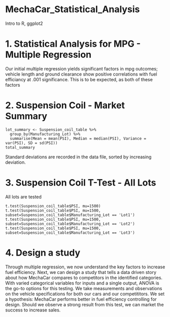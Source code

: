 # MechaCar_Statistical_Analysis
Intro to R, ggplot2


# 1. Statistical Analysis for MPG - Multiple Regression
Our initial multiple regression yields significant factors in mpg outcomes; vehicle length and ground clearance show positive correlations with fuel efficiancy at .001 significance. This is to be expected, as both of these factors 

# 2. Suspension Coil - Market Summary
```
lot_summary <- Suspension_coil_table %>%
  group_by(Manufacturing_Lot) %>%
  summarise(Mean = mean(PSI), Median = median(PSI), Variance = var(PSI), SD = sd(PSI))
total_summary
```

Standard deviations are recorded in the data file, sorted by increasing deviation.

# 3. Suspension Coil T-Test - All Lots
All lots are tested 
```
t.test(Suspension_coil_table$PSI, mu=1500)
t.test(Suspension_coil_table$PSI, mu=1500, subset=Suspension_coil_table$Manufacturing_Lot == 'Lot1')
t.test(Suspension_coil_table$PSI, mu=1500, subset=Suspension_coil_table$Manufacturing_Lot == 'Lot2')
t.test(Suspension_coil_table$PSI, mu=1500, subset=Suspension_coil_table$Manufacturing_Lot == 'Lot3')

```
# 4. Design a study

Through multiple regression, we now understand the key factors to increase fuel efficiency. Next, we can design a study that tells a data driven story about how MechaCar compares to competitors in the identified categories.  With varied categorical variables for inputs and a single output, ANOVA is the go-to options for this testing. We take measurements and observations on the vehicle specifications for both our cars and our competititors. We set a hypothesis: MechaCar performs better in fuel efficiency controlling for design. Should we observe a strong result from this test, we can market the success to increase sales.